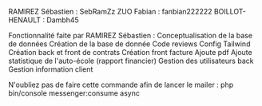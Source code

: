 RAMIREZ Sébastien : SebRamZz 
ZUO Fabian : fanbian222222
BOILLOT-HENAULT : Dambh45

Fonctionnalité faite par RAMIREZ Sébastien :
Conceptualisation de la base de données
Création de la base de donnée
Code reviews
Config Tailwind
Création back et front de contrats
Création front facture
Ajoute pdf 
Ajoute statistique de l'auto-école (rapport financier)
Gestion des utilisateurs back 
Gestion information client




N'oubliez pas de faire cette commande afin de lancer le mailer : php bin/console messenger:consume async

